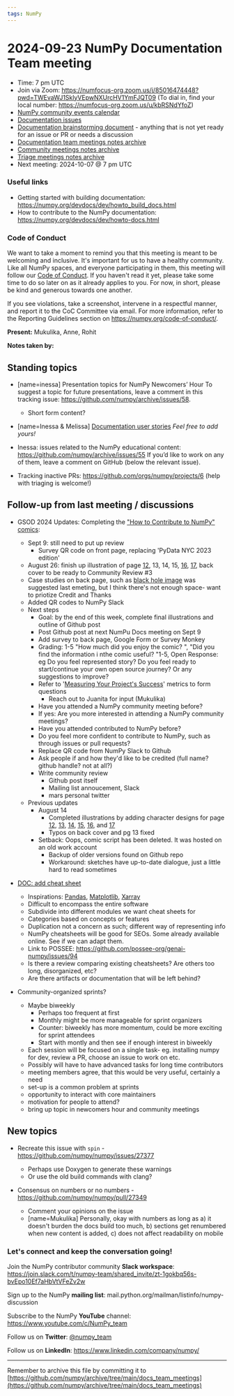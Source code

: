 ```yaml
---
tags: NumPy
---
```


# 2024-09-23 NumPy Documentation Team meeting

- Time: 7 pm UTC
- Join via Zoom: https://numfocus-org.zoom.us/j/85016474448?pwd=TWEvaWJ1SklyVEpwNXUrcHV1YmFJQT09 (To dial in, find your local number: https://numfocus-org.zoom.us/u/kbRSNdYfoZ)
- [NumPy community events calendar](https://scientific-python.org/calendars/)
- [Documentation issues](https://github.com/numpy/numpy/labels/04%20-%20Documentation)
- [Documentation brainstorming document](https://hackmd.io/RdtnQZpLRZqgNRe4gaJ0SA) - anything that is not yet ready for an issue or PR or needs a discussion
- [Documentation team meetings notes archive](https://github.com/numpy/archive/tree/main/docs_team_meetings)
- [Community meetings notes archive](https://github.com/numpy/archive/tree/main/community_meetings)
- [Triage meetings notes archive](https://github.com/numpy/archive/tree/master/triage_meetings)
- Next meeting: 2024-10-07 @ 7 pm UTC

### Useful links

- Getting started with building documentation: https://numpy.org/devdocs/dev/howto_build_docs.html
- How to contribute to the NumPy documentation: https://numpy.org/devdocs/dev/howto-docs.html



### Code of Conduct

We want to take a moment to remind you that this meeting is meant to be welcoming and inclusive. It's important for us to have a healthy community. Like all NumPy spaces, and everyone participating in them, this meeting will follow our [Code of Conduct](https://numpy.org/code-of-conduct/). If you haven't read it yet, please take some time to do so later on as it already applies to you. For now, in short, please be kind and generous towards one another. 

If you see violations, take a screenshot, intervene in a respectful manner, and report it to the CoC Committee via email. For more information, refer to the Reporting Guidelines section on https://numpy.org/code-of-conduct/.

**Present:** Mukulika, Anne, Rohit

**Notes taken by:**


## Standing topics

- [name=inessa] Presentation topics for NumPy Newcomers’ Hour 
To suggest a topic for future presentations, leave a comment in this tracking issue: https://github.com/numpy/archive/issues/58.
    - Short form content?

- [name=Inessa & Melissa] [Documentation user stories](https://github.com/numpy/numpy/issues/22089)
    *Feel free to add yours!*
    
- Inessa: issues related to the NumPy educational content:
https://github.com/numpy/archive/issues/55
If you’d like to work on any of them, leave a comment on GitHub (below the relevant issue).

- Tracking inactive PRs: https://github.com/orgs/numpy/projects/6 
(help with triaging is welcome!)



## Follow-up from last meeting / discussions

- GSOD 2024 Updates: Completing the ["How to Contribute to NumPy" comics](https://heyzine.com/flip-book/3e66a13901.html):
    - Sept 9: still need to put up review
        - Survey QR code on front page, replacing 'PyData NYC 2023 edition'
    - August 26: finish up illustration of page [12](https://github.com/MarsBarLee/gsod-numpy-2023/blob/main/pg%2012_08_26_24.png?raw=true), 13, 14, 15, [16](https://github.com/MarsBarLee/gsod-numpy-2023/blob/main/pg%2016_08_26_24.png), [17](https://github.com/MarsBarLee/gsod-numpy-2023/blob/main/pg%2017_08_26_24.png?raw=true), back cover to be ready to Community Review #3
    - Case studies on back page, such as [black hole image](https://numpy.org/case-studies/blackhole-image/) was suggested last emeting, but I think there's not enough space- want to priotize Credit and Thanks
    - Added QR codes to NumPy Slack
    - Next steps
        - Goal: by the end of this week, complete final illustrations and outline of Github post
        - Post Github post at next NumPu Docs meeting on Sept 9
        - Add survey to back page, Google Form or Survey Monkey
        - Grading: 1-5 "How much did you enjoy the comic? ", "Did you find the information i nthe comic useful? "1-5, Open Response: eg Do you feel represented story? Do you feel ready to start/continue your own open source journey? Or any suggestions to improve? 
        - Refer to '[Measuring Your Project's Success](https://github.com/numpy/numpy/wiki/Google-Season-of-Docs-2024:-Project-Proposal)' metrics to form questions
            - Reach out to Juanita for input (Mukulika)
        - Have you attended a NumPy community meeting before?
        - If yes: Are you more interested in attending a NumPy community meetings?
        - Have you attended contributed to NumPy before?
        - Do you feel more confident to contribute to NumPy, such as through issues or pull requests?
        - Replace QR code from NumPy Slack to Github
        - Ask people if and how they'd like to be credited (full name? github handle? not at all?)
        - Write community review
            - Github post itself
            - Mailing list annoucement, Slack
            - mars personal twitter
    - Previous updates
        - August 14
            - Completed illustrations by adding character designs for page [12](https://github.com/MarsBarLee/gsod-numpy-2023/blob/main/pg%2012_08_12_24.png?raw=true), [13](https://github.com/MarsBarLee/gsod-numpy-2023/blob/main/pg%2013_08_12_24.png?raw=true), [14](https://github.com/MarsBarLee/gsod-numpy-2023/blob/main/pg%2014_08_12_24.png?raw=true), [15](https://github.com/MarsBarLee/gsod-numpy-2023/blob/main/pg%2015_8_12_24.png), [16](https://github.com/MarsBarLee/gsod-numpy-2023/blob/main/pg%2016_08_12_24.png), and [17](https://github.com/MarsBarLee/gsod-numpy-2023/blob/main/pg%2017_08_12_24.png)
            - Typos on back cover and pg 13 fixed
        - Setback: Oops, comic script has been deleted. It was hosted on an old work account
            - Backup of older versions found on Github repo
            - Workaround: sketches have up-to-date dialogue, just a little hard to read sometimes

- [DOC: add cheat sheet](https://github.com/numpy/numpy/issues/26593)
    - Inspirations: [Pandas](https://github.com/pandas-dev/pandas/blob/main/doc/cheatsheet/Pandas_Cheat_Sheet.pdf), [Matplotlib](https://matplotlib.org/cheatsheets/), [Xarray](https://docs.xarray.dev/en/stable/howdoi.html)
    - Difficult to encompass the entire software
    - Subdivide into different modules we want cheat sheets for
    - Categories based on concepts or features
    - Duplication not a concern as such; different way of representing info 
    - NumPy cheatsheets will be good for SEOs. Some already available online. See if we can adapt them.
    - Link to POSSEE: https://github.com/possee-org/genai-numpy/issues/94
    - Is there a review comparing existing cheatsheets? Are others too long, disorganized, etc?
    - Are there artifacts or documentation that will be left behind?

- Community-organized sprints?
    - Maybe biweekly 
        - Perhaps too frequent at first
        - Monthly might be more manageable for sprint organizers
        - Counter: biweekly has more momentum, could be more exciting for sprint attendees
        - Start with montly and then see if enough interest in biweekly
    - Each session will be focused on a single task- eg. installing numpy for dev, review a PR, choose an issue to work on etc.
    - Possibly will have to have advanced tasks for long time contributors
    - meeting members agree, that this would be very useful, certainly a need
    - set-up is a common problem at sprints
    - opportunity to interact with core maintainers
    - motivation for people to attend?
    - bring up topic in newcomers hour and community meetings


## New topics

- Recreate this issue with `spin` - https://github.com/numpy/numpy/issues/27377
    - Perhaps use Doxygen to generate these warnings
    - Or use the old build commands with clang?

- Consensus on numbers or no numbers - https://github.com/numpy/numpy/pull/27349
    - Comment your opinions on the issue
    - [name=Mukulika] Personally, okay with numbers as long as a) it doesn't burden the docs build too much, b) sections get renumbered when new content is added, c) does not affect readability on mobile


### Let's connect and keep the conversation going!
Join the NumPy contributor community **Slack workspace**: https://join.slack.com/t/numpy-team/shared_invite/zt-1gokbq56s-bvEpo10Ef7aHbVtVFeZv2w

Sign up to the NumPy **mailing list**: mail.python.org/mailman/listinfo/numpy-discussion

Subscribe to the NumPy **YouTube** channel: https://www.youtube.com/c/NumPy_team

Follow us on **Twitter**: [@numpy_team](https://twitter.com/numpy_team)

Follow us on **LinkedIn**: https://www.linkedin.com/company/numpy/

---
Remember to archive this file by committing it to 
[https://github.com/numpy/archive/tree/main/docs_team_meetings](https://github.com/numpy/archive/tree/main/docs_team_meetings)

